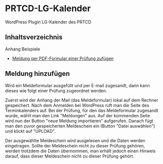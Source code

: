 # PRTCD-LG-Kalender
WordPress Plugin LG-Kalender des PRTCD

## Inhaltsverzeichnis

Anhang Beispiele
- [Meldung per PDF-Formular einer Prüfung zufügen](#meldung-hinzufügen)

## Meldung hinzufügen

Wird ein Meldeformular ausgefüllt und per E-mail zugesandt, dann kann dieses wie folgt einer Prüfung zugeordnet werden.

Zuerst wird der Anhang der Mail (das Meldeformular) lokal auf dem Rechner gespeichert. Nach dem Anmelden bei WordPress ruft man die Seite des Terminkalenders
auf. Bei der Prüfung, für den das Meldeformular zugesandt wurde, wählt man den Link "Meldungen" aus. Auf der kommenden Seite wird nun der Button "neue Meldung importieren" aufgerufen. Danach fügt man den zuvor gespeicherten Meldeschein ein (Button "Datei auswählen") und klickt auf "UPLOAD".

Der ausgewählte Meldeschein wird ausgelesen und die Daten werden eingetragen. Sollte der Meldeschein nicht zu dieser Prüfung gehören, werden trotzdem die Daten übernommen, man erhält jedoch einen Hinweis darauf, dass dieser Meldeschein nicht zu dieser Prüfung gehört.
